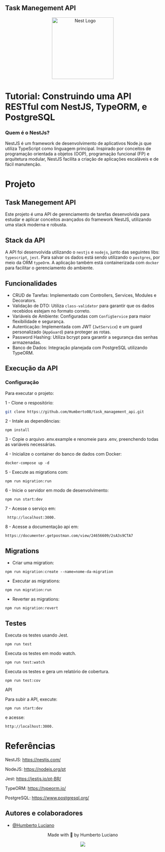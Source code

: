 
## Task Manegement API

<p align="center">
  <a href="http://nestjs.com/" target="blank"><img src="https://nestjs.com/img/logo-small.svg" width="200" alt="Nest Logo" /></a>
</p>


# Tutorial: Construindo uma API RESTful com NestJS, TypeORM, e PostgreSQL

### Quem é o NestJs?
NestJS é um framework de desenvolvimento de aplicativos Node.js que utiliza TypeScript como linguagem principal. Inspirado por conceitos de programação orientada a objetos (OOP), programação funcional (FP) e arquitetura modular, NestJS facilita a criação de aplicações escaláveis e de fácil manutenção.

# Projeto

## Task Manegement API

Este projeto é uma API de gerenciamento de tarefas desenvolvida para estudar e aplicar conceitos avançados do framework NestJS, utilizando uma stack moderna e robusta.


## Stack da API

A API foi desenvolvida utilizando o `nestjs` e `nodejs`, junto das seguintes libs: `typescript`, `jest`. Para salvar os dados está sendo utilizando o `postgres`, por meio da ORM `typeOrm`. A aplicação também está containerizada com `docker` para facilitar o gerenciamento do ambiente.

## Funcionalidades

- CRUD de Tarefas: Implementado com Controllers, Services, Modules e Decorators.
- Validação de DTO: Utiliza `class-validator` para garantir que os dados recebidos estejam no formato correto.
- Variáveis de Ambiente: Configuradas com `ConfigService` para maior flexibilidade e segurança.
- Autenticação: Implementada com JWT (`JwtService`) e um guard personalizado (`AppGuard`) para proteger as rotas.
- Password Hashing: Utiliza bcrypt para garantir a segurança das senhas armazenadas.
- Banco de Dados: Integração planejada com PostgreSQL utilizando TypeORM.


## Execução da API

### Configuração
Para executar o projeto:

1 - Clone o respositório:
```bash 
git clone https://github.com/Humberto08/task_management_api.git
```

2 - Intale as dependências:
```
npm install
```
3 - Copie o arquivo .env.example e renomeie para .env, preenchendo todas as variáveis necessárias.

4 - Inicialize o container do banco de dados com Docker:
```
docker-compose up -d

```
5 - Execute as migrations com:
```
npm run migration:run

```

6 - Inicie o servidor em modo de desenvolvimento:
```
npm run start:dev
```

7 - Acesse o serviço em:
```
 http://localhost:3000.
```

8 - Acesse a documentação api em:
```
https://documenter.getpostman.com/view/24656609/2sA3s9CTA7
```

## Migrations
- Criar uma migration:
```
npm run migration:create --name=nome-da-migration
```

- Executar as migrations:
```
npm run migration:run
```

- Reverter as migrations:
```
npm run migration:revert
```


## Testes

Executa os testes usando Jest.
```
npm run test
```
Executa os testes em modo watch.
```
npm run test:watch
```

Executa os testes e gera um relatório de cobertura.
```
npm run test:cov
```

 API

Para subir a API, execute:
```
npm run start:dev
```
e acesse:
```
http://localhost:3000.
```


# Referências

NestJS: https://nestjs.com/

NodeJS: https://nodejs.org/pt

Jest: https://jestjs.io/pt-BR/

TypeORM: https://typeorm.io/

PostgreSQL: https://www.postgresql.org/


## Autores e colaboradores

- [@Humberto Luciano](https://www.github.com/Humberto08)


<div id='contatos' align="center">
  <p align="center">Made with 💜 by Humberto Luciano</p>
  <div id="contatos" align="center">
    <a href="https://www.linkedin.com/in/humberto-luciano/" target="_blank"><img src="https://img.shields.io/badge/-LinkedIn-%230077B5?style=for-the-badge&logo=linkedin&logoColor=white" target="_blank"></a>
</div>
